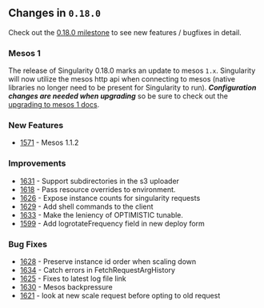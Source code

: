 ## Changes in `0.18.0`

Check out the [0.18.0 milestone](https://github.com/HubSpot/Singularity/issues?q=milestone%3A%0.18.0+is%3Aclosed) to see new features / bugfixes in detail.

### Mesos 1

The release of Singularity 0.18.0 marks an update to mesos `1.x`. Singularity will now utilize the mesos http api when connecting to mesos (native libraries no longer need to be present for Singularity to run). ***Configuration changes are needed when upgrading*** so be sure to check out the [upgrading to mesos 1 docs](../features/mesos-1.md).

### New Features

- [1571](https://github.com/HubSpot/Singularity/pull/1571) - Mesos 1.1.2

### Improvements

- [1631](https://github.com/HubSpot/Singularity/pull/1631) - Support subdirectories in the s3 uploader
- [1618](https://github.com/HubSpot/Singularity/pull/1618) - Pass resource overrides to environment.
- [1626](https://github.com/HubSpot/Singularity/pull/1626) - Expose instance counts for singularity requests
- [1629](https://github.com/HubSpot/Singularity/pull/1629) - Add shell commands to the client
- [1633](https://github.com/HubSpot/Singularity/pull/1633) - Make the leniency of OPTIMISTIC tunable.
- [1599](https://github.com/HubSpot/Singularity/pull/1599) - Add logrotateFrequency field in new deploy form

### Bug Fixes

- [1628](https://github.com/HubSpot/Singularity/pull/1628) - Preserve instance id order when scaling down
- [1634](https://github.com/HubSpot/Singularity/pull/1634) - Catch errors in FetchRequestArgHistory
- [1625](https://github.com/HubSpot/Singularity/pull/1625) - Fixes to latest log file link
- [1630](https://github.com/HubSpot/Singularity/pull/1630) - Mesos backpressure
- [1621](https://github.com/HubSpot/Singularity/pull/1621) - look at new scale request before opting to old request
